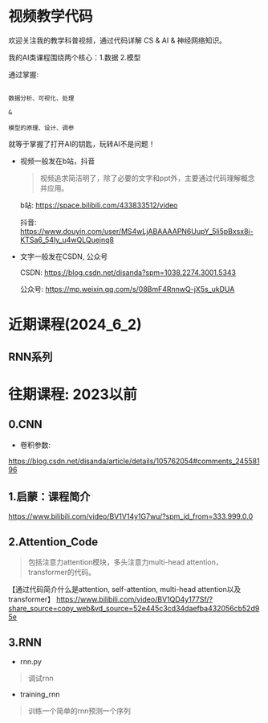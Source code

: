 # 视频教学代码

欢迎关注我的教学科普视频，通过代码详解 CS & AI & 神经网络知识。

我的AI类课程围绕两个核心：1.数据 2.模型

通过掌握:

```

数据分析、可视化、处理

&

模型的原理、设计、调参

```

就等于掌握了打开AI的钥匙，玩转AI不是问题！

- 视频一般发在b站，抖音

    >视频追求简洁明了，除了必要的文字和ppt外，主要通过代码理解概念并应用。

    b站: https://space.bilibili.com/433833512/video

    抖音: https://www.douyin.com/user/MS4wLjABAAAAPN6UupY_5li5pBxsx8i-KTSa6_54Iy_u4wQLQuejnq8

- 文字一般发在CSDN, 公众号

    CSDN: https://blog.csdn.net/disanda?spm=1038.2274.3001.5343

    公众号: https://mp.weixin.qq.com/s/08BmF4RnnwQ-jX5s_ukDUA


# 近期课程(2024_6_2)

## RNN系列


# 往期课程: 2023以前

## 0.CNN

- 卷积参数:

https://blog.csdn.net/disanda/article/details/105762054#comments_24558196

## 1.启蒙：课程简介

https://www.bilibili.com/video/BV1V14y1G7wu/?spm_id_from=333.999.0.0


## 2.Attention_Code

>包括注意力attention模块，多头注意力multi-head attention，transformer的代码。

【通过代码简介什么是attention, self-attention, multi-head attention以及transformer】 https://www.bilibili.com/video/BV1QD4y177Sf/?share_source=copy_web&vd_source=52e445c3cd34daefba432056cb52d95e


## 3.RNN

- rnn.py

> 调试rnn

- training_rnn

> 训练一个简单的rnn预测一个序列


